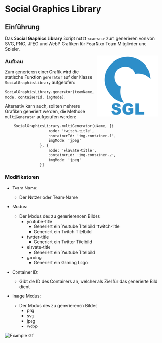 [logo]: ./assets/Demo.gif "Logo example"

# Social Graphics Library

## Einführung

Das **Social Graphics Library** Script nutzt `<canvas>`
zum generieren von von SVG, PNG, JPEG und WebP Grafiken für FearNixx Team Mitglieder und Spieler.

<img src="assets/sgl.png" alt="Logo" width="200px" height="auto" align="right" position="absolute">

### Aufbau

Zum generieren einer Grafik wird die statische Funktion `generator`
auf der Klasse `SocialGraphicsLibrary` aufgerufen:

`SocialGraphicsLibrary.generator(teamName, mode, containerId, imgMode);`

Alternativ kann auch, sollten mehrere Grafiken generiert werden, die Methode `multiGenerator` aufgerufen werden:

        SocialGraphicsLibrary.multiGenerator(uName, [{
                        mode: 'twitch-title',
                        containerId: 'img-container-1',
                        imgMode: 'jpeg'
                    }, {
                        mode: 'elavate-title',
                        containerId: 'img-container-2',
                        imgMode: 'jpeg'
                    }]

### Modifikatoren

* Team Name:
  * Der Nutzer oder Team-Name
* Modus:
  * Der Modus des zu generierenden Bildes
    * youtube-title
      * Generiert ein Youtube Titelbild
    *twitch-title
      * Generiert ein Twitch Titelbild
    * twitter-title
      * Generiert ein Twitter Titelbild
    * elavate-title
      * Generiert ein Youtube Titelbild
    * gaming
      * Generiert ein Gaming Logo

* Container ID:
  * Gibt die ID des Containers an, welcher als Ziel für
      das generierte Bild dient

* Image Modus:
  * Der Modus des zu generierenen Bildes
    * png
    * svg
    * jpeg
    * webp

![Example Gif](logo)
